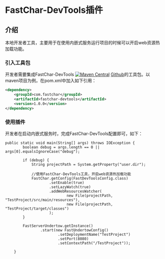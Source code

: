 # FastChar-DevTools插件

## 介绍
本地开发者工具，主要用于在使用内嵌式服务运行项目的时候可以开启web资源热加载功能。


### 引入工具包
开发者需要集成FastChar-DevTools [![Maven Central](https://img.shields.io/maven-central/v/com.fastchar/fastchar-devtools?label=maven-fastchar-devtools)](https://mvnrepository.com/artifact/com.fastchar/fastchar-devtools)
[Github](https://github.com/JanesenGit/FastChar-DevTools)的工具包。以maven项目为例，在pom.xml中加入如下引用：

```xml
<dependency>
    <groupId>com.fastchar</groupId>
    <artifactId>fastchar-devtools</artifactId>
    <version>1.0.0</version>
</dependency>
```

### 使用插件
开发者在启动内嵌式服务时，完成FastChar-DevTools配置即可，如下：

```java{8}
public static void main(String[] args) throws IOException {
        boolean debug = args.length == 0 || args[0].equalsIgnoreCase("debug");

        if (debug) {
            String projectPath = System.getProperty("user.dir");

            //使用FastChar-DevTools工具，开启web资源热加载功能
            FastChar.getConfig(FastDevToolsConfig.class)
                    .setEnable(true)
                    .setLazyWatch(true)
                    .addWebResourcesWatcher(
                            new File(projectPath, "TestProject/src/main/resources"),
                            new File(projectPath, "TestProject/target/classes")
                    );
        }

        FastServerUndertow.getInstance()
                .start(new FastUndertowConfig()
                        .setDeploymentName("TestProject")
                        .setPort(8080)
                        .setContextPath("/TestProject"));

    }

```

